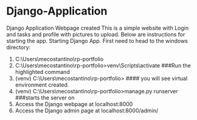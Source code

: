 # Django-Application
Django Application Webpage created 
This is a simple website with Login and tasks and profile with pictures to upload.  Below are instructions for starting the app.
Starting Django App.   First need to head to the windows directory:
1)	C:\Users\mecostantino\rp-portfolio
2)	C:\Users\mecostantino\rp-portfolio>venv\Scripts\activate ###Run the highlighted command
3)	(venv) C:\Users\mecostantino\rp-portfolio> #### you will see virtual environment created. 
4)	(venv) C:\Users\mecostantino\rp-portfolio>manage.py runserver   ###starts the server on
5)	Access the Django webpage at localhost:8000
6)	Access the Django admin page at localhost:8000/admin/
